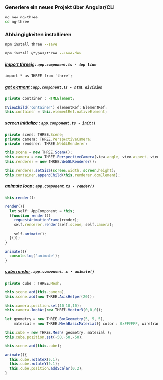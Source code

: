  ### Generiere ein neues Projekt über Angular/CLI
```bash
ng new ng-three
cd ng-three
```

### Abhängigkeiten installieren
```bash
npm install three --save

npm install @types/three --save-dev
```

##### [import threejs](https://github.com/u4bi/simple-angular-threejs/commit/6c06fadbdf9891081c913dcbb4a587aa32e18fc0) : `app.component.ts - top line`
```
import * as THREE from 'three';
```

##### [get element](https://github.com/u4bi/simple-angular-threejs/commit/be1612fcf35dd1b92167762b9d4fdafb0feb12f3) : `app.component.ts - html division`
```ts
private container : HTMLElement;

@ViewChild('container') elementRef: ElementRef;
this.container = this.elementRef.nativeElement;

```

##### [screen initialize](https://github.com/u4bi/simple-angular-threejs/commit/dfb5c0952e69036ca5a1919ee1dbc819ae23738d) : `app.component.ts - init()`
```ts
private scene: THREE.Scene;
private camera: THREE.PerspectiveCamera;
private renderer: THREE.WebGLRenderer;

this.scene = new THREE.Scene();
this.camera = new THREE.PerspectiveCamera(view.angle, view.aspect, view. near, view.far);
this.renderer = new THREE.WebGLRenderer();
 
this.renderer.setSize(screen.width, screen.height);
this.container.appendChild(this.renderer.domElement);

```

##### [animate loop](https://github.com/u4bi/simple-angular-threejs/commit/8db8f72be1a0179933f67463025bf771f4954085) : `app.component.ts - render()`
```ts
this.render();

render(){
  let self: AppComponent = this;
  (function render(){
    requestAnimationFrame(render);
    self.renderer.render(self.scene, self.camera);
    
    self.animate();
  }());
}

animate(){
  console.log('animate');
}

```

##### [cube render](https://github.com/u4bi/simple-angular4-threejs/commit/a610de30225334dada38db982cf5cd400647a0f6) : `app.component.ts - animate()`
```ts
private cube : THREE.Mesh;

```

```ts
this.scene.add(this.camera);
this.scene.add(new THREE.AxisHelper(20));
 
this.camera.position.set(10,10,10);
this.camera.lookAt(new THREE.Vector3(0,0,0));

```

```ts
let geometry = new THREE.BoxGeometry(5, 5, 5),
    material = new THREE.MeshBasicMaterial({ color : 0xFFFFFF, wireframe: true });
     
this.cube = new THREE.Mesh( geometry, material );
this.cube.position.set(-50,-50,-50);
 
this.scene.add(this.cube);

```

```ts
animate(){
  this.cube.rotateX(0.1);
  this.cube.rotateY(0.1);
  this.cube.position.addScalar(0.2);
}

```